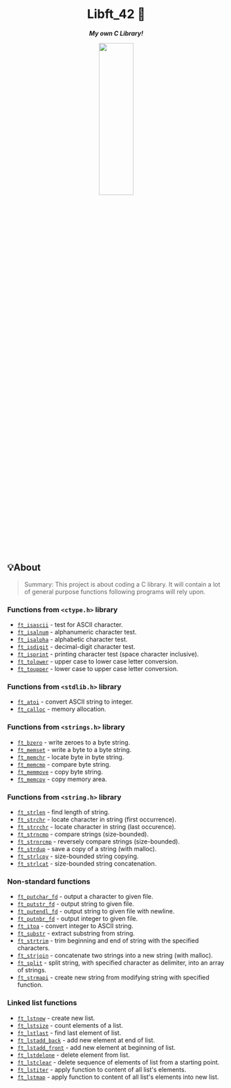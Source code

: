 <h1 align="center">
	Libft_42 🚀
</h1>

<p align="center">
	<b><i>My own C Library!</i></b>
</p>

<p align="center">
  <img src="https://c.tenor.com/8XHjYF26qQQAAAAC/girl-pixel.gif" display="inline-block" width="40%" height="30%">
</p>

## 💡About

>Summary:
This project is about coding a C library.
It will contain a lot of general purpose functions following programs will rely upon.

### Functions from `<ctype.h>` library

* [`ft_isascii`](Libft_Raquel/ft_isascii.c)			- test for ASCII character.
* [`ft_isalnum`](Libft_Raquel/ft_isalnum.c)			- alphanumeric character test.
* [`ft_isalpha`](Libft_Raquel/ft_isalpha.c)			- alphabetic character test.
* [`ft_isdigit`](Libft_Raquel/ft_isdigit.c)			- decimal-digit character test.
* [`ft_isprint`](Libft_Raquel/ft_isprint.c)			- printing character test (space character inclusive).
* [`ft_tolower`](Libft_Raquel/ft_tolower.c)			- upper case to lower case letter conversion.
* [`ft_toupper`](Libft_Raquel/ft_toupper.c)			- lower case to upper case letter conversion.

### Functions from `<stdlib.h>` library

* [`ft_atoi`](Libft_Raquel/ft_atoi.c)		- convert ASCII string to integer.
* [`ft_calloc`](Libft_Raquel/ft_calloc.c)	- memory allocation.

### Functions from `<strings.h>` library

* [`ft_bzero`](Libft_Raquel/ft_bzero.c)		- write zeroes to a byte string.
* [`ft_memset`](Libft_Raquel/ft_memset.c)		- write a byte to a byte string.
* [`ft_memchr`](Libft_Raquel/ft_memchr.c)		- locate byte in byte string.
* [`ft_memcmp`](Libft_Raquel/ft_memcmp.c)		- compare byte string.
* [`ft_memmove`](Libft_Raquel/ft_memmove.c)	- copy byte string.
* [`ft_memcpy`](Libft_Raquel/ft_memcpy.c)		- copy memory area.

### Functions from `<string.h>` library

* [`ft_strlen`](Libft_Raquel/ft_strlen.c)				- find length of string.
* [`ft_strchr`](Libft_Raquel/ft_strchr.c)				- locate character in string (first occurrence).
* [`ft_strrchr`](Libft_Raquel/ft_strrchr.c)			- locate character in string (last occurence).
* [`ft_strncmp`](Libft_Raquel/ft_strncmp.c)			- compare strings (size-bounded).
* [`ft_strnrcmp`](Libft_Raquel/ft_strnrcmp.c)			- reversely compare strings (size-bounded).
* [`ft_strdup`](Libft_Raquel/ft_strdup.c)				- save a copy of a string (with malloc).
* [`ft_strlcpy`](Libft_Raquel/ft_strlcpy.c)			- size-bounded string copying.
* [`ft_strlcat`](Libft_Raquel/ft_strlcat.c)			- size-bounded string concatenation.

### Non-standard functions

* [`ft_putchar_fd`](Libft_Raquel/ft_putchar_fd.c)		- output a character to given file.
* [`ft_putstr_fd`](Libft_Raquel/ft_putstr_fd.c)		- output string to given file.
* [`ft_putendl_fd`](Libft_Raquel/ft_putendl_fd.c)		- output string to given file with newline.
* [`ft_putnbr_fd`](Libft_Raquel/ft_putnbr_fd.c)		- output integer to given file.
* [`ft_itoa`](Libft_Raquel/ft_itoa.c)					- convert integer to ASCII string.
* [`ft_substr`](Libft_Raquel/ft_substr.c)				- extract substring from string.
* [`ft_strtrim`](Libft_Raquel/ft_strtrim.c)			- trim beginning and end of string with the specified characters.
* [`ft_strjoin`](Libft_Raquel/ft_strjoin.c)			- concatenate two strings into a new string (with malloc).
* [`ft_split`](Libft_Raquel/ft_split.c)				- split string, with specified character as delimiter, into an array of strings.
* [`ft_strmapi`](Libft_Raquel/ft_strmapi.c)			- create new string from modifying string with specified function.

### Linked list functions

* [`ft_lstnew`](Libft_Raquel/ft_lstnew.c)				- create new list.
* [`ft_lstsize`](Libft_Raquel/ft_lstsize.c)			- count elements of a list.
* [`ft_lstlast`](Libft_Raquel/ft_lstlast.c)			- find last element of list.
* [`ft_lstadd_back`](Libft_Raquel/ft_lstadd_back.c)	- add new element at end of list.
* [`ft_lstadd_front`](Libft_Raquel/ft_lstadd_front.c)	- add new element at beginning of list.
* [`ft_lstdelone`](Libft_Raquel/ft_lstdelone.c)		- delete element from list.
* [`ft_lstclear`](Libft_Raquel/ft_lstclear.c)			- delete sequence of elements of list from a starting point.
* [`ft_lstiter`](Libft_Raquel/ft_lstiter.c)			- apply function to content of all list's elements.
* [`ft_lstmap`](Libft_Raquel/ft_lstmap.c)				- apply function to content of all list's elements into new list.

